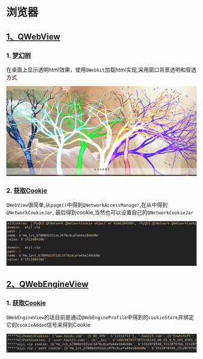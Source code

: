 # 浏览器

## [1、QWebView](QWebView)

### 1. [梦幻树](QWebView/梦幻树)
在桌面上显示透明html效果，使用`QWebkit`加载html实现,采用窗口背景透明和穿透方式

![截图](QWebView/梦幻树/ScreenShot/梦幻树.png)

### 2. [获取Cookie](QWebView/获取Cookie)
`QWebView`很简单,从`page()`中得到`QNetworkAccessManager`,在从中得到`QNetworkCookieJar`,
最后得到cookie,当然也可以设置自己的`QNetworkCookieJar`

![截图](QWebView/获取Cookie/ScreenShot/获取Cookie.png)

## [2、QWebEngineView](QWebEngineView)

### 1. [获取Cookie](QWebEngineView/获取Cookie)
`QWebEngineView`的话目前是通过`QWebEngineProfile`中得到的`cookieStore`并绑定它的`cookieAdded`信号来得到Cookie

![截图](QWebEngineView/获取Cookie/ScreenShot/获取Cookie.png)